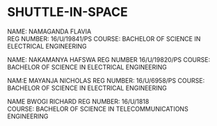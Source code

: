 # SHUTTLE-IN-SPACE

NAME: NAMAGANDA FLAVIA	
REG NUMBER:  16/U/19841/PS
COURSE:  BACHELOR OF SCIENCE IN ELECTRICAL ENGINEERING

NAME:  NAKAMANYA HAFSWA
REG NUMBER  16/U/19820/PS
COURSE:  BACHELOR OF SCIENCE IN ELECTRICAL ENGINEERING

NAM:E  MAYANJA NICHOLAS
REG NUMBER:  16/U/6958/PS
COURSE:  BACHELOR OF SCIENCE IN ELECTRICAL ENGINEERING

NAME  BWOGI RICHARD
REG NUMBER:  16/U/1818	
COURSE:  BACHELOR OF SCIENCE IN TELECOMMUNICATIONS ENGINEERING
